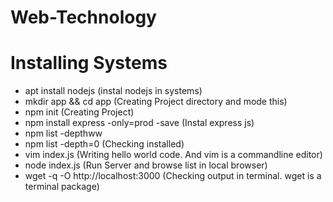 # Web-Technology
# Installing Systems
- apt install nodejs (instal nodejs in systems)
- mkdir app && cd app (Creating Project directory and mode this)
- npm init (Creating Project)
- npm install express -only=prod -save (Instal express js)
- npm list -depthww 
- npm list -depth=0 (Checking installed)
- vim index.js (Writing hello world code. And vim is a commandline editor)
- node index.js (Run Server and browse list in local browser)
- wget -q -O http://localhost:3000 (Checking output in terminal. wget is a terminal package)
